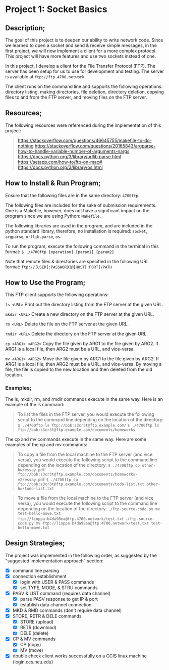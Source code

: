 # Project 1: Socket Basics

## Description;
The goal of this project is to deepen our ability to write network code. Since
we learned to open a socket and send & receive simple messages, in the first
project, we will now implement a client for a more complex protocol. This
project will have more features and use two sockets instead of one.

In this project, I develop a client for the File Transfer Protocol (FTP). The
server has been setup for us to use for development and testing. The server is
available at `ftp://ftp.4700.network`.

The client runs on the command line and supports the following operations:
directory listing, making directories, file deletion, directory deletion,
copying files to and from the FTP server, and moving files on the FTP server.


## Resources;
The following resources were referenced during the implementation of
this project:

> https://stackoverflow.com/questions/46645755/makefile-to-do-nothing
> https://stackoverflow.com/questions/20165843/argparse-how-to-handle-variable-number-of-arguments-nargs
> https://docs.python.org/3/library/urllib.parse.html
> https://setapp.com/how-to/ftp-on-mac#
> https://docs.python.org/3/library/os.html


## How to Install & Run Program;
Ensure that the following files are in the same directory: `4700ftp`.

The following files are included for the sake of submission requirements. One
is a Makefile, however, does not have a significant impact on the program since we are using Python:
`Makefile`. 

The following libraries are used in the program, and are included in the python
standard library, therefore, no installation is required:
`socket`, `argparse`, `urllib.parse`, `os`.

To run the program, execute the following command in the terminal in this format:
`$ ./4700ftp [operation] [param1] [param2]`

Note that remote files & directories are specified in the following URL format:
`ftp://[USER[:PASSWORD]@]HOST[:PORT]/PATH`


## How to Use the Program;
This FTP client supports the following operations:

`ls <URL>`           Print out the directory listing from the FTP server at the given URL.

`mkdir <URL>`        Create a new directory on the FTP server at the given URL.

`rm <URL>`           Delete the file on the FTP server at the given URL.

`rmdir <URL>`        Delete the directory on the FTP server at the given URL.

`cp <ARG1> <ARG2>`   Copy the file given by ARG1 to the file given by
                     ARG2. If ARG1 is a local file, then ARG2 must be a URL, and vice-versa.

`mv <ARG1> <ARG2>`   Move the file given by ARG1 to the file given by
                     ARG2. If ARG1 is a local file, then ARG2 must be a URL, and
                     vice-versa. By moving a file, the file is copied to the new
                     location and then deleted from the old location. 


### Examples;
The ls, mkdir, rm, and rmdir commands execute in the same way. Here is an
example of the ls command:
> To list the files in the FTP server, you would
> execute the following script to the command line depending on the location of
> the directory:
> `$ ./4700ftp ls ftp://bob:s3cr3t@ftp.example.com/`
> `$ ./4700ftp ls ftp://bob:s3cr3t@ftp.example.com/documents/homeworks`


The cp and mv commands execute in the same way. Here are some examples of the cp
and mv commands:
> To copy a file from the local machine to the FTP server (and
> vice versa), you would execute the following script to the command line
> depending on the location of the directory:
> `$ ./4700ftp cp other-hw/essay.pdf ftp://bob:s3cr3t@ftp.example.com/documents/homeworks-v2/essay.pdf`
> `$ ./4700ftp cp ftp://bob:s3cr3t@ftp.example.com/documents/todo-list.txt other-hw/todo-list.txt`

> To move a file from the local machine to the FTP server (and vice versa), you
> would execute the following script to the command line depending on the location
> of the directory:
> `./ftp-source-code.py mv test-hello-move.txt ftp://linppa:b4da98ea@ftp.4700.network/test.txt`
> `./ftp-source-code.py mv ftp://linppa:b4da98ea@ftp.4700.network/test.txt test-hello-move.txt`


## Design Strategies;
The project was implemented in the following order, as suggested by the
"suggested implementation approach" section:
- [x] command line parsing
- [x] connection establishment
    - [x] login with USER & PASS commands
    - [x] set TYPE, MODE, & STRU commands
- [x] PASV & LIST command (requires data channel)
    - [x] parse PASV response to get IP & port
    - [x] establish data channel connection
- [x] MKD & RMD commands (don't require data channel)
- [x] STORE, RETR & DELE commands
    - [x] STORE (upload)
    - [x] RETR (download)
    - [x] DELE (delete)
- [x] CP & MV commands
    - [x] CP (copy)
    - [x] MV (move)
- [x] double check client works successfully on a CCIS linux machine (login.ccs.neu.edu)